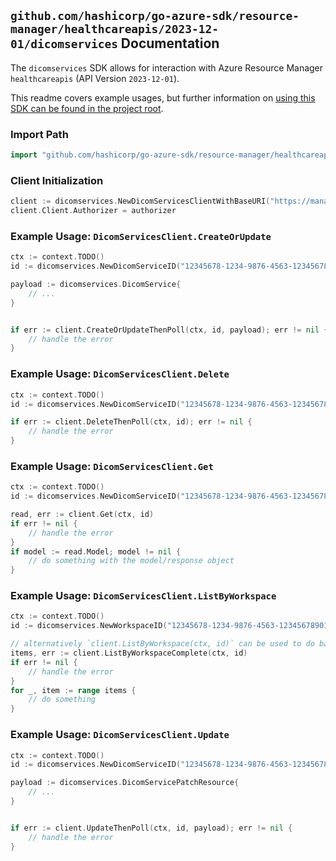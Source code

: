 
## `github.com/hashicorp/go-azure-sdk/resource-manager/healthcareapis/2023-12-01/dicomservices` Documentation

The `dicomservices` SDK allows for interaction with Azure Resource Manager `healthcareapis` (API Version `2023-12-01`).

This readme covers example usages, but further information on [using this SDK can be found in the project root](https://github.com/hashicorp/go-azure-sdk/tree/main/docs).

### Import Path

```go
import "github.com/hashicorp/go-azure-sdk/resource-manager/healthcareapis/2023-12-01/dicomservices"
```


### Client Initialization

```go
client := dicomservices.NewDicomServicesClientWithBaseURI("https://management.azure.com")
client.Client.Authorizer = authorizer
```


### Example Usage: `DicomServicesClient.CreateOrUpdate`

```go
ctx := context.TODO()
id := dicomservices.NewDicomServiceID("12345678-1234-9876-4563-123456789012", "example-resource-group", "workspaceValue", "dicomServiceValue")

payload := dicomservices.DicomService{
	// ...
}


if err := client.CreateOrUpdateThenPoll(ctx, id, payload); err != nil {
	// handle the error
}
```


### Example Usage: `DicomServicesClient.Delete`

```go
ctx := context.TODO()
id := dicomservices.NewDicomServiceID("12345678-1234-9876-4563-123456789012", "example-resource-group", "workspaceValue", "dicomServiceValue")

if err := client.DeleteThenPoll(ctx, id); err != nil {
	// handle the error
}
```


### Example Usage: `DicomServicesClient.Get`

```go
ctx := context.TODO()
id := dicomservices.NewDicomServiceID("12345678-1234-9876-4563-123456789012", "example-resource-group", "workspaceValue", "dicomServiceValue")

read, err := client.Get(ctx, id)
if err != nil {
	// handle the error
}
if model := read.Model; model != nil {
	// do something with the model/response object
}
```


### Example Usage: `DicomServicesClient.ListByWorkspace`

```go
ctx := context.TODO()
id := dicomservices.NewWorkspaceID("12345678-1234-9876-4563-123456789012", "example-resource-group", "workspaceValue")

// alternatively `client.ListByWorkspace(ctx, id)` can be used to do batched pagination
items, err := client.ListByWorkspaceComplete(ctx, id)
if err != nil {
	// handle the error
}
for _, item := range items {
	// do something
}
```


### Example Usage: `DicomServicesClient.Update`

```go
ctx := context.TODO()
id := dicomservices.NewDicomServiceID("12345678-1234-9876-4563-123456789012", "example-resource-group", "workspaceValue", "dicomServiceValue")

payload := dicomservices.DicomServicePatchResource{
	// ...
}


if err := client.UpdateThenPoll(ctx, id, payload); err != nil {
	// handle the error
}
```
